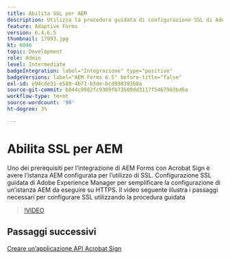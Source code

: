 ```yaml
---
title: Abilita SSL per AEM
description: Utilizza la procedura guidata di configurazione SSL di Adobe Experience Manager per configurare un’istanza AEM da eseguire su HTTPS.
feature: Adaptive Forms
version: 6.4,6.5
thumbnail: 17993.jpg
kt: 6046
topic: Development
role: Admin
level: Intermediate
badgeIntegration: label="Integrazione" type="positive"
badgeVersions: label="AEM Forms 6.5" before-title="false"
exl-id: e94cde31-e589-4b71-b5de-bcd898393b8a
source-git-commit: b044c9982fc9309fb73509dd3117f5467903bd6a
workflow-type: tm+mt
source-wordcount: '90'
ht-degree: 3%

---
```


# Abilita SSL per AEM

Uno dei prerequisiti per l’integrazione di AEM Forms con Acrobat Sign è avere l’istanza AEM configurata per l’utilizzo di SSL. Configurazione SSL guidata di Adobe Experience Manager per semplificare la configurazione di un’istanza AEM da eseguire su HTTPS.
Il video seguente illustra i passaggi necessari per configurare SSL utilizzando la procedura guidata

>[!VIDEO](https://video.tv.adobe.com/v/17993&learn=on)

## Passaggi successivi

[Creare un’applicazione API Acrobat Sign](./create-adobe-sign-api-application.md)

